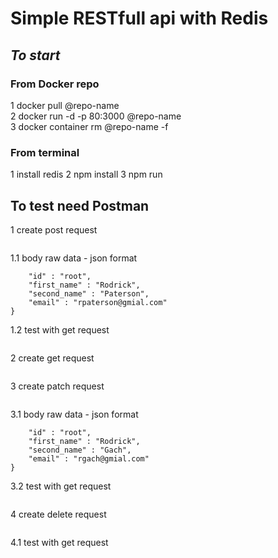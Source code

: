 # Simple RESTfull api with Redis

## _To start_

### From Docker repo

1 docker pull @repo-name  
2 docker run -d -p 80:3000 @repo-name  
3 docker container rm @repo-name -f

### From terminal

1 install redis
2 npm install
3 npm run

## To test need Postman

1 create post request

```http://localhost/addUserInfo

```

1.1 body raw data - json format

```{
    "id" : "root",
    "first_name" : "Rodrick",
    "second_name" : "Paterson",
    "email" : "rpaterson@gmial.com"
}
```

1.2 test with get request

```http://localhost/userInfo/root

```

2 create get request

```http://localhost/userInfo/root

```

3 create patch request

```http://localhost/updateUserInfo

```

3.1 body raw data - json format

```{
    "id" : "root",
    "first_name" : "Rodrick",
    "second_name" : "Gach",
    "email" : "rgach@gmial.com"
}
```

3.2 test with get request

```http://localhost/userInfo/root

```

4 create delete request

```http://localhost/deleteUserInfo/root

```

4.1 test with get request

```http://localhost/userInfo/root

```
